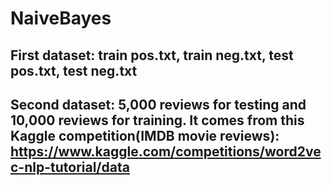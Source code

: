 # NaiveBayes

## First dataset:  train pos.txt, train neg.txt, test pos.txt, test neg.txt

## Second dataset: 5,000 reviews for testing and 10,000 reviews for training. It comes from this Kaggle competition(IMDB movie reviews): https://www.kaggle.com/competitions/word2vec-nlp-tutorial/data

